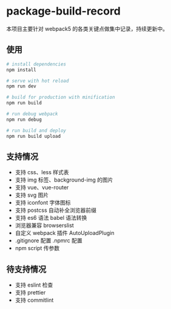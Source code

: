 # package-build-record

本项目主要针对 webpack5 的各类关键点做集中记录，持续更新中。

## 使用

```bash
# install dependencies
npm install

# serve with hot reload
npm run dev

# build for production with minification
npm run build

# run debug webpack
npm run debug

# run build and deploy
npm run build upload

```

## 支持情况

- 支持 css、less 样式表
- 支持 img 标签、background-img 的图片
- 支持 vue、vue-router
- 支持 svg 图片
- 支持 iconfont 字体图标
- 支持 postcss 自动补全浏览器前缀
- 支持 es6 语法 babel 语法转换
- 浏览器兼容 browserslist
- 自定义 webpack 插件 AutoUploadPlugin
- .gitignore 配置 .npmrc 配置
- npm script 传参数

## 待支持情况

- 支持 eslint 检查
- 支持 prettier
- 支持 commitlint

